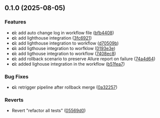 ## 0.1.0 (2025-08-05)


### Features

* **ci:** add auto change log in workflow file ([bfb4408](https://github.com/suprimaaldino/cdcplaywrightlocator/commit/bfb4408fbd679e180d8b859f69ed28abb3aa0d5d))
* **ci:** add lighthouse integration ([3fc6921](https://github.com/suprimaaldino/cdcplaywrightlocator/commit/3fc69211a76bccdfc6c2d4f9660f230ec6bc5f37))
* **ci:** add lighthouse integration to workflow ([d70509b](https://github.com/suprimaaldino/cdcplaywrightlocator/commit/d70509b13a3867d833b27707915f905208bcd231))
* **ci:** add ligthouse integration to worfklow ([0193e3e](https://github.com/suprimaaldino/cdcplaywrightlocator/commit/0193e3ef608d9e5b5fe3310d6fa668948abc11c3))
* **ci:** add ligthouse integration to workflow ([7408ec8](https://github.com/suprimaaldino/cdcplaywrightlocator/commit/7408ec86511fdfdedfd42091a7a11449f5bb3e7e))
* **ci:** add rollback scenario to preserve Allure report on failure ([74a4d64](https://github.com/suprimaaldino/cdcplaywrightlocator/commit/74a4d64d4be5a25a4a2c797725fb361a9eeb3975))
* **ci:** added lighouse integration in the workflow ([b51fea7](https://github.com/suprimaaldino/cdcplaywrightlocator/commit/b51fea7b77631efabb172932a629996c7f891c1d))


### Bug Fixes

* **ci:** retrigger pipeline after rollback merge ([0a32257](https://github.com/suprimaaldino/cdcplaywrightlocator/commit/0a3225733030ec430b7cdf05ef4281dadfec8411))


### Reverts

* Revert "refactor all tests" ([05569d0](https://github.com/suprimaaldino/cdcplaywrightlocator/commit/05569d0e8a5139d94643bb5c4c15090108a12a4e))

